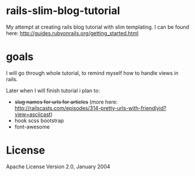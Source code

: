 # rails-slim-blog-tutorial
My attempt at creating rails blog tutorial with slim templating. I can be found here: http://guides.rubyonrails.org/getting_started.html

# goals
I will go through whole tutorial, to remind myself how to handle views in rails.

Later when I will finish tutorial i plan to:
 * ~~slug names for urls for articles~~ (more here: http://railscasts.com/episodes/314-pretty-urls-with-friendlyid?view=asciicast)
 * hook scss bootstrap
 * font-awesome 
 
# License
Apache License
Version 2.0, January 2004

